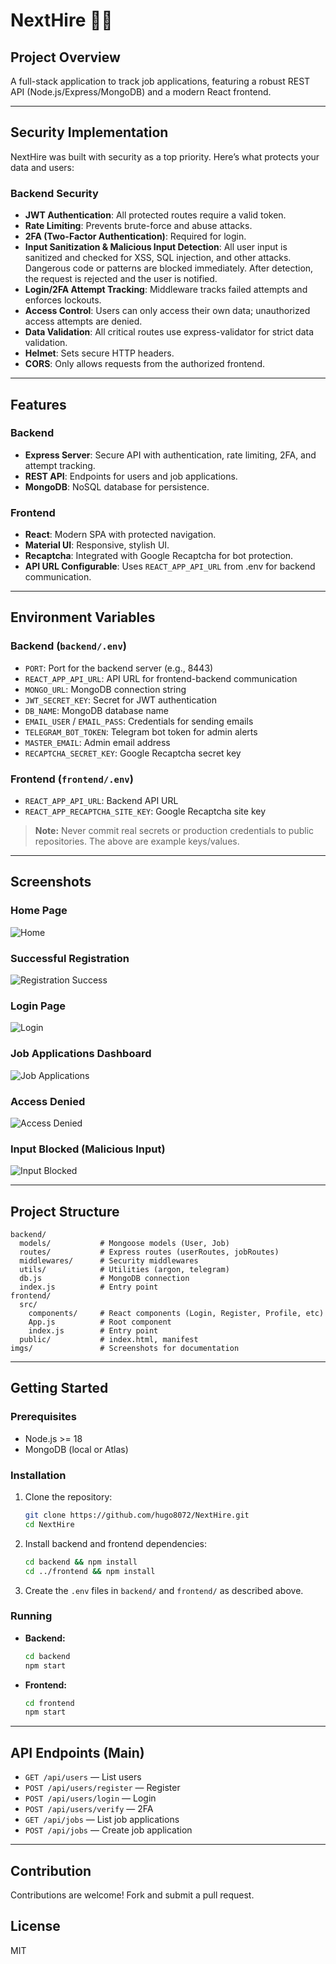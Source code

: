 ﻿# NextHire 📑💼

## Project Overview
A full-stack application to track job applications, featuring a robust REST API (Node.js/Express/MongoDB) and a modern React frontend.

---

## Security Implementation
NextHire was built with security as a top priority. Here’s what protects your data and users:

### Backend Security
- **JWT Authentication**: All protected routes require a valid token.
- **Rate Limiting**: Prevents brute-force and abuse attacks.
- **2FA (Two-Factor Authentication)**: Required for login.
- **Input Sanitization & Malicious Input Detection**: All user input is sanitized and checked for XSS, SQL injection, and other attacks. Dangerous code or patterns are blocked immediately. After detection, the request is rejected and the user is notified.
- **Login/2FA Attempt Tracking**: Middleware tracks failed attempts and enforces lockouts.
- **Access Control**: Users can only access their own data; unauthorized access attempts are denied.
- **Data Validation**: All critical routes use express-validator for strict data validation.
- **Helmet**: Sets secure HTTP headers.
- **CORS**: Only allows requests from the authorized frontend.

---

## Features
### Backend
- **Express Server**: Secure API with authentication, rate limiting, 2FA, and attempt tracking.
- **REST API**: Endpoints for users and job applications.
- **MongoDB**: NoSQL database for persistence.

### Frontend
- **React**: Modern SPA with protected navigation.
- **Material UI**: Responsive, stylish UI.
- **Recaptcha**: Integrated with Google Recaptcha for bot protection.
- **API URL Configurable**: Uses `REACT_APP_API_URL` from .env for backend communication.

---

## Environment Variables

### Backend (`backend/.env`)
- `PORT`: Port for the backend server (e.g., 8443)
- `REACT_APP_API_URL`: API URL for frontend-backend communication
- `MONGO_URL`: MongoDB connection string
- `JWT_SECRET_KEY`: Secret for JWT authentication
- `DB_NAME`: MongoDB database name
- `EMAIL_USER` / `EMAIL_PASS`: Credentials for sending emails
- `TELEGRAM_BOT_TOKEN`: Telegram bot token for admin alerts
- `MASTER_EMAIL`: Admin email address
- `RECAPTCHA_SECRET_KEY`: Google Recaptcha secret key

### Frontend (`frontend/.env`)
- `REACT_APP_API_URL`: Backend API URL
- `REACT_APP_RECAPTCHA_SITE_KEY`: Google Recaptcha site key

> **Note:** Never commit real secrets or production credentials to public repositories. The above are example keys/values.

---

## Screenshots

### Home Page
![Home](imgs/1.png)

### Successful Registration
![Registration Success](imgs/3.png)

### Login Page
![Login](imgs/4.png)

### Job Applications Dashboard
![Job Applications](imgs/10.png)

### Access Denied
![Access Denied](imgs/7.png)

### Input Blocked (Malicious Input)
![Input Blocked](imgs/9.png)

---

## Project Structure
```
backend/
  models/           # Mongoose models (User, Job)
  routes/           # Express routes (userRoutes, jobRoutes)
  middlewares/      # Security middlewares
  utils/            # Utilities (argon, telegram)
  db.js             # MongoDB connection
  index.js          # Entry point
frontend/
  src/
    components/     # React components (Login, Register, Profile, etc)
    App.js          # Root component
    index.js        # Entry point
  public/           # index.html, manifest
imgs/               # Screenshots for documentation
```

---

## Getting Started
### Prerequisites
- Node.js >= 18
- MongoDB (local or Atlas)

### Installation
1. Clone the repository:
    ```sh
    git clone https://github.com/hugo8072/NextHire.git
    cd NextHire
    ```
2. Install backend and frontend dependencies:
    ```sh
    cd backend && npm install
    cd ../frontend && npm install
    ```
3. Create the `.env` files in `backend/` and `frontend/` as described above.

### Running
- **Backend:**
    ```sh
    cd backend
    npm start
    ```
- **Frontend:**
    ```sh
    cd frontend
    npm start
    ```

---

## API Endpoints (Main)
- `GET /api/users` — List users
- `POST /api/users/register` — Register
- `POST /api/users/login` — Login
- `POST /api/users/verify` — 2FA
- `GET /api/jobs` — List job applications
- `POST /api/jobs` — Create job application

---

## Contribution
Contributions are welcome! Fork and submit a pull request.

## License
MIT



